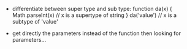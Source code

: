

- differentiate between super type and sub type:
  function da(x) {
  Math.parseInt(x) // x is a supertype of string
  }
  da('value') // x is a subtype of 'value'

* get directly the parameters instead of the function then looking for parameters...